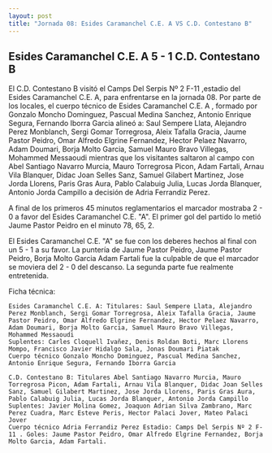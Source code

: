 ```yaml
--- 
layout: post 
title: "Jornada 08: Esides Caramanchel C.E. A VS C.D. Contestano B"
---
```


## Esides Caramanchel C.E. A 5 - 1 C.D. Contestano B

El C.D. Contestano B visitó el Camps Del Serpis Nº 2 F-11   ,estadio del Esides Caramanchel C.E. A, para enfrentarse en la jornada 08. Por parte de los locales, el cuerpo técnico de Esides Caramanchel C.E. A , formado por Gonzalo Moncho Dominguez, Pascual Medina Sanchez, Antonio Enrique Segura, Fernando Iborra Garcia alineó a: Saul Sempere Llata, Alejandro Perez Monblanch, Sergi Gomar Torregrosa, Aleix Tafalla Gracia, Jaume Pastor Peidro, Omar Alfredo Elgrine Fernandez, Hector Pelaez Navarro, Adam Doumari, Borja Molto Garcia, Samuel Mauro Bravo Villegas, Mohammed Messaoudi mientras que los visitantes saltaron al campo con Abel Santiago Navarro Murcia, Mauro Torregrosa Picon, Adam Fartali, Arnau Vila Blanquer, Didac Joan Selles Sanz, Samuel Gilabert Martinez, Jose Jorda Llorens, Paris Gras Aura, Pablo Calabuig Julia, Lucas Jorda Blanquer, Antonio Jorda Campillo a decisión de Adria Ferrandiz Perez. 

A final de los primeros 45 minutos reglamentarios el marcador mostraba 2 - 0 a favor del Esides Caramanchel C.E. "A". El primer gol del partido lo metió Jaume Pastor Peidro en el minuto 78, 65, 2. 

El Esides Caramanchel C.E. "A" se fue con los deberes hechos al final con un 5 - 1 a su favor. La puntería de Jaume Pastor Peidro, Jaume Pastor Peidro, Borja Molto Garcia Adam Fartali  fue la culpable de que el marcador se moviera del 2 - 0 del descanso. La segunda parte fue realmente entretenida. 

Ficha técnica: 
    
    Esides Caramanchel C.E. A: Titulares: Saul Sempere Llata, Alejandro Perez Monblanch, Sergi Gomar Torregrosa, Aleix Tafalla Gracia, Jaume Pastor Peidro, Omar Alfredo Elgrine Fernandez, Hector Pelaez Navarro, Adam Doumari, Borja Molto Garcia, Samuel Mauro Bravo Villegas, Mohammed Messaoudi 
    Suplentes: Carles Cloquell Ivañez, Denis Roldan Boti, Marc Llorens Mompo, Francisco Javier Hidalgo Sala, Jonas Doumari Piatak 
    Cuerpo técnico Gonzalo Moncho Dominguez, Pascual Medina Sanchez, Antonio Enrique Segura, Fernando Iborra Garcia 
    
    C.D. Contestano B: Titulares Abel Santiago Navarro Murcia, Mauro Torregrosa Picon, Adam Fartali, Arnau Vila Blanquer, Didac Joan Selles Sanz, Samuel Gilabert Martinez, Jose Jorda Llorens, Paris Gras Aura, Pablo Calabuig Julia, Lucas Jorda Blanquer, Antonio Jorda Campillo
    Suplentes: Javier Molina Gomez, Joaquon Adrian Silva Zambrano, Marc Perez Cuadra, Marc Esteve Peris, Hector Palaci Jover, Mateo Palaci Jover 
    Cuerpo técnico Adria Ferrandiz Perez Estadio: Camps Del Serpis Nº 2 F-11 . Goles: Jaume Pastor Peidro, Omar Alfredo Elgrine Fernandez, Borja Molto Garcia, Adam Fartali.  